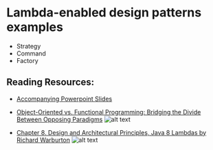 # Lambda-enabled design patterns examples
- Strategy 
- Command 
- Factory


## Reading Resources:
- [Accompanying Powerpoint Slides](GOF_Design_Patterns.pptx)


- [Object-Oriented vs. Functional Programming: Bridging the Divide Between
Opposing Paradigms](http://www.oreilly.com/programming/free/files/object-oriented-vs-functional-programming.pdf) 
![alt text](http://covers.oreillystatic.com/images/0636920043010/cat.gif)


- [Chapter 8. Design and Architectural Principles, Java 8 Lambdas by Richard Warburton](https://www.safaribooksonline.com/library/view/java-8-lambdas/9781449370831/)
![alt text](https://www.safaribooksonline.com/library/cover/9781449370831/360h/)
